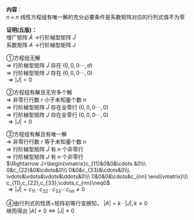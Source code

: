 **内容**：  
 $n\times n$ 线性方程组有唯一解的充分必要条件是系数矩阵对应的行列式值不为零  
  
**证明(丘版)：**  
增广矩阵 $\tilde{A}$ →行阶梯型矩阵 $\tilde{J}$   
系数矩阵 $A$ →行阶梯型矩阵 $J$   
  
①方程组无解  
 $\Rightarrow$ 行阶梯型矩阵 $\tilde{J}$ 存在 $(0,0,0\cdots,d)$   
 $\Rightarrow$ 行阶梯型矩阵 $J$ 存在 $(0,0,0\cdots,0)$   
 $\Rightarrow |J|=0$   
  
②方程组有解且无穷多个解  
 $\Rightarrow$ 非零行行数 $r$ 小于未知量个数 $n$   
 $\Rightarrow$ 行阶梯型矩阵 $\tilde{J}$ 存在全零行 $(0,0,0\cdots,0)$   
 $\Rightarrow$ 行阶梯型矩阵 $J$ 存在全零行 $(0,0,0\cdots,0)$   
 $\Rightarrow |J|=0$   
  
③方程组有解且有唯一解  
 $\Rightarrow$ 非零行行数 $r$ 等于未知量个数 $n$   
 $\Rightarrow$ 行阶梯型矩阵 $\tilde{J}$ 有 $n$ 个非零行  
 $\Rightarrow$ 行阶梯型矩阵 $J$ 有 $n$ 个非零行  
 $\Rightarrow J=\begin{vmatrix}c_{11}&0&0&\cdots  
&0\\\ 0&c_{22}&0&\cdots&0\\\   
0&0&c_{33}&\cdots&0\\\   
\vdots&\vdots&\vdots&\ddots&0\\\   
0&0&0&\cdots&c_{nn}  
\end{vmatrix}\\\   
c_{11},c_{22},c_{33},\cdots,c_{nn}\neq0$   
 $\Rightarrow |J|  
=c_{11}\cdot c_{22}\cdot c_{33}\cdots c_{nn}\neq0$   
  
④由行列式的性质+矩阵初等行变换知， $|A|=k\cdot|J|,k\neq0$   
继而得出 $|A|\neq0\Leftrightarrow|J|\neq0$   
